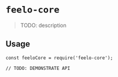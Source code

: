# `feelo-core`

> TODO: description

## Usage

```
const feeloCore = require('feelo-core');

// TODO: DEMONSTRATE API
```
